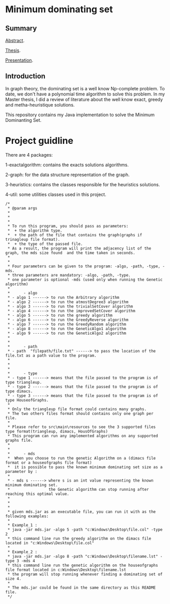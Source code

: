 # Minimum dominating set

## Summary

[Abstract](https://github.com/JavaZakariae/MinDominatingSet/blob/master/abstract.pdf).

[Thesis](https://github.com/JavaZakariae/MinDominatingSet/blob/master/thesis.pdf).

[Presentation](https://github.com/JavaZakariae/MinDominatingSet/blob/master/presentation_thesis.pdf).

## Introduction

In graph theory, the dominating set is a well know Np-complete problem. To date, we don't have a polynomial time algorithm to solve this problem. In my Master thesis, I did a review of literature about the well know exact, greedy and metha-heuristique solutions.

This repository contains my Java implementation to solve the Minimum Dominanting Set.

# Project guidline




There are 4 packages:

1-exactalgorithm: contains the exacts solutions algorithms.

2-graph: for the data structure representation of the graph.

3-heuristics: contains the classes responsible for the heuristics solutions.

4-util: some utilities classes used in this project.

    /*
     * @param args
     *
     *
     *
     * To run this program, you should pass as parameters:
     *  + the algorithm type.
     *  + the path of the file that contains the graph(graphs if trinagleup file format).
     *  + the type of the passed file.
     * As a result, the program will print the adjacency list of the graph, the mds size found  and the time taken in seconds.
     *
     *
     * Four parameters can be given to the program: -algo, -path, -type, -mds.
     * three parameters are mandatory: -algo, -path, -type.
     * one parameter is optional -mds (used only when running the Genetic algorithm)
     *
     *      - algo
     * - algo 1 ------> to run the Arbitrary algorithm
     * - algo 2 ------> to run the atmostDegree3 algorithm
     * - algo 3 ------> to run the trivialSetCover algorithm
     * - algo 4 ------> to run the improvedSetCover algorithm
     * - algo 5 ------> to run the greedy algorithm
     * - algo 6 ------> to run the GreedyReverse algorithm
     * - algo 7 ------> to run the GreedyRandom algorithm
     * - algo 8 ------> to run the GeneticAlgo1 algorithm
     * - algo 9 ------> to run the GeneticAlgo2 algorithm
     *
     *
     *      - path
     * - path  "filepath/file.txt" ------> to pass the location of the file.txt as a path value to the program.
     *
     *
     *
     *      - type
     * - type 1 ------> means that the file passed to the program is of type triangleup.
     * - type 2 ------> means that the file passed to the program is of type dimacs.
     * - type 3 ------> means that the file passed to the program is of type HouseofGraphs.
     *
     * Only the triangleup file format could contains many graphs.
     * The two others files format should contains only one graph per file.
     *
     * Please refer to src\main\resources to see the 3 supported files type format(triangleup, dimacs, HousOfGraphs)
     * This program can run any implemented algorithms on any supported graphs file.
     *
     *
     *      - mds
     *  When you choose to run the genetic Algorithm on a (dimacs file format or a houseofgraphs file format)
     *  it is possible to pass the known minimum dominating set size as a parameter by :
     *
     * - mds s ------> where s is an int value representing the known minimum dominating set.
     *                 the Genetic algorithm can stop running after reaching this optimal value.
     *
     *
     *
     * given mds.jar as an executable file, you can run it with as the following examples:
     *
     * Example_1 :
     * java -jar mds.jar -algo 5 -path "c:Windows\Desktop\file.col" -type 2
     * this command line run the greedy algorithm on the dimacs file located in "c:Windows\Desktop\file.col"
     *
     * Example_2 :
     * java -jar mds.jar -algo 8 -path "c:Windows\Desktop\filename.lst" -type 3 -mds 4
     * this command line run the genetic algorithm on the houseofgraphs file format located in c:Windows\Desktop\filename.lst
     * the program will stop running whenever finding a dominating set of size 4.
     *
     * The mds.jar could be found in the same directory as this README file.
     */

